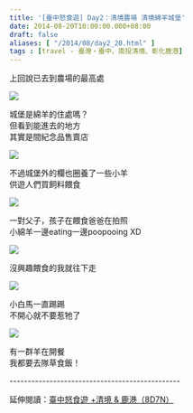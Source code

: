 ```yaml
---
title: '[臺中怒食遊] Day2：清境農場 清境綿羊城堡'
date: 2014-08-20T10:00:00.000+08:00
draft: false
aliases: [ "/2014/08/day2_20.html" ]
tags : [travel - 臺灣・臺中、南投清境、彰化鹿港]
---
```


上回說已去到農場的最高處  

[![](https://2.bp.blogspot.com/-7YMY57k7U8U/XEwUJ6vHH5I/AAAAAAAAGdI/yU9YesEZQrAy8RPXA4V1LbUmcXDhQreOwCLcBGAs/s640/14729797237_3dc3699f1b_z.jpg)](https://2.bp.blogspot.com/-7YMY57k7U8U/XEwUJ6vHH5I/AAAAAAAAGdI/yU9YesEZQrAy8RPXA4V1LbUmcXDhQreOwCLcBGAs/s1600/14729797237_3dc3699f1b_z.jpg)

城堡是綿羊的住處嗎？  
但看到能進去的地方  
其實是間紀念品售賣店  

[![](https://4.bp.blogspot.com/-08A2IctxJjo/XEwUOWnladI/AAAAAAAAGdQ/zwfBaEwG4zQbBwBqSLZ6ByC52OgPGWLLACLcBGAs/s640/14729821640_895f24c371_z.jpg)](https://4.bp.blogspot.com/-08A2IctxJjo/XEwUOWnladI/AAAAAAAAGdQ/zwfBaEwG4zQbBwBqSLZ6ByC52OgPGWLLACLcBGAs/s1600/14729821640_895f24c371_z.jpg)

不過城堡外的欄也圈養了一些小羊  
供遊人們買飼料餵食  

[![](https://2.bp.blogspot.com/-Cd2Qzlph2Es/XEwUT0ixwkI/AAAAAAAAGdU/zI6rEXbxFa4q5UrTLqEo5i9OQsvBPNLugCLcBGAs/s640/14729916267_dea7297603_z.jpg)](https://2.bp.blogspot.com/-Cd2Qzlph2Es/XEwUT0ixwkI/AAAAAAAAGdU/zI6rEXbxFa4q5UrTLqEo5i9OQsvBPNLugCLcBGAs/s1600/14729916267_dea7297603_z.jpg)

一對父子，孩子在餵食爸爸在拍照  
小綿羊一邊eating一邊poopooing XD  

[![](https://1.bp.blogspot.com/-Y8GDn4_dxFM/XEwUfJJw3rI/AAAAAAAAGdc/3BQzLT_EHRcjUOPOWDW8xSEkFSqqesbnQCLcBGAs/s640/14913290601_fdb0ae31ee_z.jpg)](https://1.bp.blogspot.com/-Y8GDn4_dxFM/XEwUfJJw3rI/AAAAAAAAGdc/3BQzLT_EHRcjUOPOWDW8xSEkFSqqesbnQCLcBGAs/s1600/14913290601_fdb0ae31ee_z.jpg)

沒興趣餵食的我就往下走  

[![](https://3.bp.blogspot.com/-WbapLcDelN8/XEwUjWm7hAI/AAAAAAAAGdg/iAWZ7I6VU4Y-DZ04SMgCSB5sKwvAiWyoQCLcBGAs/s640/14893497196_9fa91fce83_z.jpg)](https://3.bp.blogspot.com/-WbapLcDelN8/XEwUjWm7hAI/AAAAAAAAGdg/iAWZ7I6VU4Y-DZ04SMgCSB5sKwvAiWyoQCLcBGAs/s1600/14893497196_9fa91fce83_z.jpg)

小白馬一直踢踢  
不開心就不要惹牠了  

[![](https://1.bp.blogspot.com/-OQRMIfERyN0/XEwUo5mNW6I/AAAAAAAAGdo/wD3Wh-iYgU4QDFHEeaB7nw8RbqiCRTCjwCLcBGAs/s640/14729821379_c595ddb063_z.jpg)](https://1.bp.blogspot.com/-OQRMIfERyN0/XEwUo5mNW6I/AAAAAAAAGdo/wD3Wh-iYgU4QDFHEeaB7nw8RbqiCRTCjwCLcBGAs/s1600/14729821379_c595ddb063_z.jpg)

有一群羊在開餐  
我都要去隊草食飯！  
  
\-----------------------------------------------  
  
延伸閱讀：[臺中怒食遊 +清境 & 鹿港（8D7N）](http://www.hidie.net/2014/09/8d7n.html)